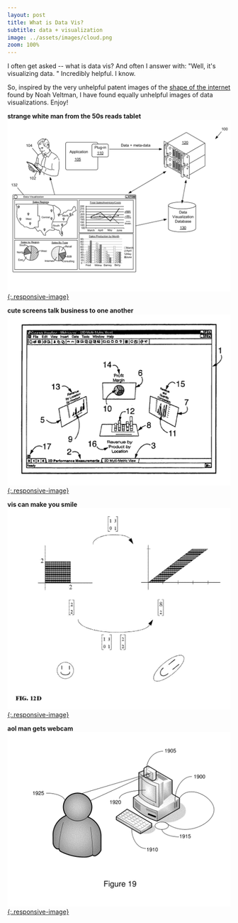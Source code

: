 ```yaml
---
layout: post
title: What is Data Vis?
subtitle: data + visualization
image: ../assets/images/cloud.png
zoom: 100%
---
```


I often get asked -- what is data vis? And often I answer with: "Well, it's visualizing data. " Incredibly helpful. I know.

So, inspired by the very unhelpful patent images of the [shape of the internet](https://noahveltman.com/internet-shape/) found by Noah Veltman, I have found equally unhelpful images of data visualizations. Enjoy!

**strange white man from the 50s reads tablet**
[![strange white man from the 50s](/../assets/images/data-vis/contextual-vis.png){:.responsive-image}](https://patents.google.com/patent/US20150220607A1/en?q=data+visualization&oq=data+visualization)

**cute screens talk business to one another**
[![cute screens talk business to one another](/../assets/images/data-vis/business-vis.png){:.responsive-image}](https://patents.google.com/patent/US6995768B2/en?q=data+visualization&oq=data+visualization)

**vis can make you smile**
[![vis can make you smile](/../assets/images/data-vis/smiley-vis.png){:.responsive-image}](https://patents.google.com/patent/US20170262425A1/en?q=data+visualization&oq=data+visualization)

**aol man gets webcam**
[![aol man gets webcam](/../assets/images/data-vis/aol-vis.png){:.responsive-image}](https://patents.google.com/patent/US20180189990A1/en?q=data+visualization&oq=data+visualization&page=1)
